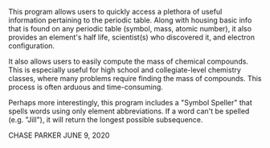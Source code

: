 This program allows users to quickly access a plethora of useful information pertaining to the periodic table. Along with housing basic info that is found on any periodic table (symbol, mass, atomic number), it also provides an element's half life, scientist(s) who discovered it, and electron configuration.

It also allows users to easily compute the mass of chemical compounds. This is especially useful for high school and collegiate-level chemistry classes, where many problems require finding the mass of compounds. This process is often arduous and time-consuming.

Perhaps more interestingly, this program includes a "Symbol Speller" that spells words using only element abbreviations. If a word can't be spelled (e.g. "Jill"), it will return the longest possible subsequence.


CHASE PARKER
JUNE 9, 2020
